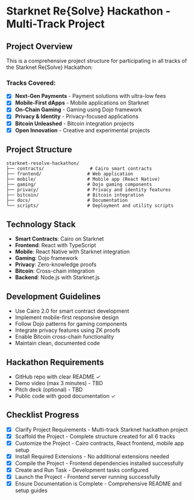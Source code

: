 # Starknet Re{Solve} Hackathon - Multi-Track Project

## Project Overview
This is a comprehensive project structure for participating in all tracks of the Starknet Re{Solve} Hackathon:

### Tracks Covered:
- [x] **Next-Gen Payments** - Payment solutions with ultra-low fees
- [x] **Mobile-First dApps** - Mobile applications on Starknet
- [x] **On-Chain Gaming** - Gaming using Dojo framework
- [x] **Privacy & Identity** - Privacy-focused applications
- [x] **Bitcoin Unleashed** - Bitcoin integration projects
- [x] **Open Innovation** - Creative and experimental projects

## Project Structure
```
starknet-resolve-hackathon/
├── contracts/                 # Cairo smart contracts
├── frontend/                 # Web application
├── mobile/                   # Mobile app (React Native)
├── gaming/                   # Dojo gaming components
├── privacy/                  # Privacy and identity features
├── bitcoin/                  # Bitcoin integration
├── docs/                     # Documentation
└── scripts/                  # Deployment and utility scripts
```

## Technology Stack
- **Smart Contracts**: Cairo on Starknet
- **Frontend**: React with TypeScript
- **Mobile**: React Native with Starknet integration
- **Gaming**: Dojo framework
- **Privacy**: Zero-knowledge proofs
- **Bitcoin**: Cross-chain integration
- **Backend**: Node.js with Starknet.js

## Development Guidelines
- Use Cairo 2.0 for smart contract development
- Implement mobile-first responsive design
- Follow Dojo patterns for gaming components
- Integrate privacy features using ZK proofs
- Enable Bitcoin cross-chain functionality
- Maintain clean, documented code

## Hackathon Requirements
- GitHub repo with clear README ✓
- Demo video (max 3 minutes) - TBD
- Pitch deck (optional) - TBD
- Public code with good documentation ✓

## Checklist Progress
- [x] Clarify Project Requirements - Multi-track Starknet hackathon project
- [x] Scaffold the Project - Complete structure created for all 6 tracks
- [x] Customize the Project - Cairo contracts, React frontend, mobile app setup
- [x] Install Required Extensions - No additional extensions needed
- [x] Compile the Project - Frontend dependencies installed successfully
- [x] Create and Run Task - Development tasks configured
- [x] Launch the Project - Frontend server running successfully
- [x] Ensure Documentation is Complete - Comprehensive README and setup guides